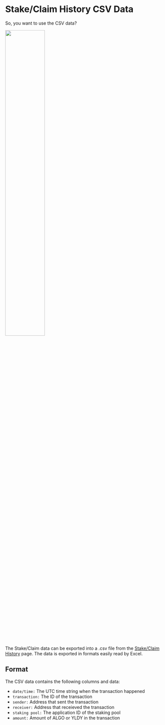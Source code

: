 # Stake/Claim History CSV Data

So, you want to use the CSV data?

<img
    src="https://i.kym-cdn.com/entries/icons/original/000/026/202/america.jpg" 
    width="50%"
    />

The Stake/Claim data can be exported into a .csv file from the [Stake/Claim History](https://yldy-estimator.joshlmao.com/stake-claim-stats) page. The data is exported in formats easily read by Excel. 

## Format

The CSV data contains the following columns and data:

- `date/time:` The UTC time string when the transaction happened
- `transaction:` The ID of the transaction
- `sender:` Address that sent the transaction
- `receiver:` Address that receieved the transaction
- `staking pool:` The application ID of the staking pool
- `amount:` Amount of ALGO or YLDY in the transaction